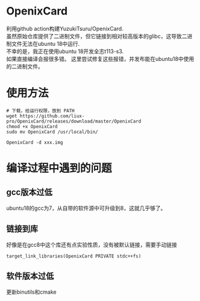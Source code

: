 # OpenixCard
利用github action构建YuzukiTsuru/OpenixCard.  
虽然原始仓库提供了二进制文件，但它链接到相对较高版本的glibc，这导致二进制文件无法在ubuntu 18中运行.   
不幸的是，我正在使用ubuntu 18开发全志t113-s3.   
如果直接编译会报很多错。
这里尝试修复这些报错，并发布能在ubuntu18中使用的二进制文件。 

# 使用方法
```
# 下载，给运行权限，放到 PATH
wget https://github.com/liux-pro/OpenixCard/releases/download/master/OpenixCard
chmod +x OpenixCard
sudo mv OpenixCard /usr/local/bin/

OpenixCard -d xxx.img
```

# 编译过程中遇到的问题
## gcc版本过低
ubuntu18的gcc为7，从自带的软件源中可升级到8，这就几乎够了。
## 链接到库
好像是在gcc8中这个库还有点实验性质，没有被默认链接，需要手动链接  
```
target_link_libraries(OpenixCard PRIVATE stdc++fs)
```
## 软件版本过低
更新binutils和cmake
